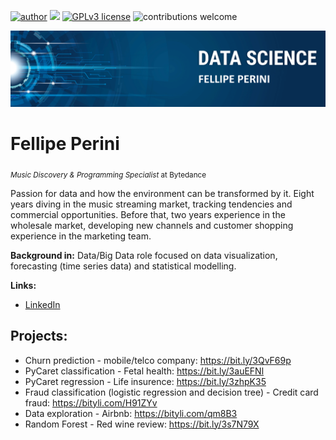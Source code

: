 [![author](https://img.shields.io/badge/author-fellipeperini-red.svg)](https://www.linkedin.com/in/fellipe-perini-rodrigues-810266a5/) [![](https://img.shields.io/badge/python-3.7+-blue.svg)](https://www.python.org/downloads/release/python-365/) [![GPLv3 license](https://img.shields.io/badge/License-GPLv3-blue.svg)](http://perso.crans.org/besson/LICENSE.html) ![contributions welcome](https://img.shields.io/badge/contributions-welcome-brightgreen.svg?style=flat)

<p align="center">
  <img src="https://github.com/FellipePerini/data_science/blob/main/Imagem1.png" >
</p>

# Fellipe Perini
<sub>*Music Discovery & Programming Specialist* at Bytedance</sub>

Passion for data and how the environment can be transformed by it. Eight years diving in the music streaming market, tracking tendencies and commercial opportunities. Before that, two years experience in the wholesale market, developing new channels and customer shopping experience in the marketing team. 

**Background in:** Data/Big Data role focused on data visualization, forecasting (time series data) and statistical 
modelling.

**Links:**
* [LinkedIn](https://www.linkedin.com/in/fellipe-perini-rodrigues-810266a5/)

## Projects:
* Churn prediction - mobile/telco company: https://bit.ly/3QvF69p
* PyCaret classification - Fetal health: https://bit.ly/3auEFNl
* PyCaret regression - Life insurence: https://bit.ly/3zhpK35
* Fraud classification (logistic regression and decision tree) - Credit card fraud: https://bityli.com/H91ZYv
* Data exploration - Airbnb: https://bityli.com/qm8B3
* Random Forest - Red wine review: https://bit.ly/3s7N79X
